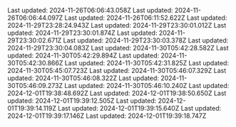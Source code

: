 Last updated: 2024-11-26T06:06:43.058Z
Last updated: 2024-11-26T06:06:44.097Z
Last updated: 2024-11-26T06:11:52.622Z
Last updated: 2024-11-29T23:28:24.943Z
Last updated: 2024-11-29T23:30:01.012Z
Last updated: 2024-11-29T23:30:01.874Z
Last updated: 2024-11-29T23:30:02.671Z
Last updated: 2024-11-29T23:30:03.378Z
Last updated: 2024-11-29T23:30:04.083Z
Last updated: 2024-11-30T05:42:28.582Z
Last updated: 2024-11-30T05:42:29.894Z
Last updated: 2024-11-30T05:42:30.866Z
Last updated: 2024-11-30T05:42:31.825Z
Last updated: 2024-11-30T05:45:07.723Z
Last updated: 2024-11-30T05:46:07.329Z
Last updated: 2024-11-30T05:46:08.322Z
Last updated: 2024-11-30T05:46:09.273Z
Last updated: 2024-11-30T05:46:10.240Z
Last updated: 2024-12-01T19:38:48.692Z
Last updated: 2024-12-01T19:38:50.650Z
Last updated: 2024-12-01T19:39:12.505Z
Last updated: 2024-12-01T19:39:14.119Z
Last updated: 2024-12-01T19:39:15.640Z
Last updated: 2024-12-01T19:39:17.146Z
Last updated: 2024-12-01T19:39:18.747Z

